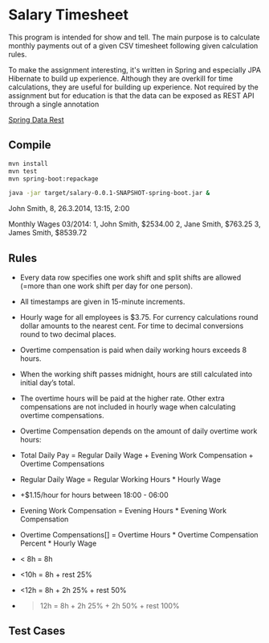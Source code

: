 # Salary Timesheet

This program is intended for show and tell. The main purpose is to calculate monthly payments out of a given CSV timesheet following given calculation rules.

To make the assignment interesting, it's written in Spring and especially JPA Hibernate to build up experience. Although they are overkill for time calculations, they are useful for building up experience. Not required by the assignment but for education is that the data can be exposed as REST API through a single annotation


[Spring Data Rest](https://spring.io/guides/tutorials/react-and-spring-data-rest/)

## Compile
```sh
mvn install
mvn test
mvn spring-boot:repackage
```

```sh
java -jar target/salary-0.0.1-SNAPSHOT-spring-boot.jar &
```

John Smith, 8, 26.3.2014, 13:15, 2:00

Monthly Wages 03/2014:
1, John Smith, $2534.00
2, Jane Smith, $763.25
3, James Smith, $8539.72

## Rules
 - Every data row specifies one work shift and split shifts are allowed (=more than one work shift per day for one person).

 - All timestamps are given in 15-minute increments.

 - Hourly wage for all employees is $3.75. For currency calculations round dollar amounts to the nearest cent.
For time to decimal conversions round to two decimal places.

 - Overtime compensation is paid when daily working hours exceeds 8 hours.

 - When the working shift passes midnight, hours are still calculated into initial day’s total.

 - The overtime hours will be paid at the higher rate.
Other extra compensations are not included in hourly wage when calculating overtime compensations.

 - Overtime Compensation depends on the amount of daily overtime work hours:
 - Total Daily Pay = Regular Daily Wage + Evening Work Compensation + Overtime Compensations
 - Regular Daily Wage = Regular Working Hours * Hourly Wage

 - +$1.15/hour for hours between 18:00 - 06:00
 - Evening Work Compensation = Evening Hours * Evening Work Compensation

 - Overtime Compensations[] = Overtime Hours * Overtime Compensation Percent * Hourly Wage

 - < 8h = 8h
 - <10h = 8h + rest 25%
 - <12h = 8h + 2h 25% + rest 50%
 - >12h = 8h + 2h 25% + 2h 50% + rest 100%

## Test Cases
